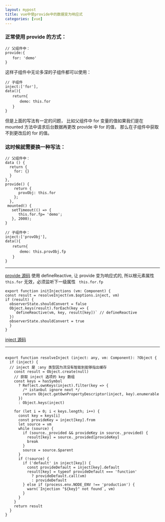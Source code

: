 ```yaml
---
layout: mypost
title: vue中使provide中的数据变为响应式
categories: [vue]
---
```


### 正常使用 provide 的方式：

```
// 父组件中：
provide:{
　　for: 'demo'
}
```

这样子组件中无论多深的子组件都可以使用：

```
// 子组件
inject:['for'],
data(){
　　return{
　　　　demo: this.for
　　}
}
```

但是上面的写法有一定的问题，
比如父组件中 for 变量的值如果我们是在 mounted 方法中请求后台数据再更改 provide 中 for 的值，
那么在子组件中获取不到更改后的 for 的值。

### 这时候就需要换一种写法：

```
// 父组件中：
data () {
  return {
    for: {}
  }
},
provide() {
    return {
      provObj: this.for
    };
  },
 mounted() {
   setTimeout(() => {
      this.for.fp= 'demo';
   }, 2000);
}
```

```
// 子组件中：
inject:['provObj'],
data(){
　　return{
　　　　demo: this.provObj.fp
　　}
}
```

---

[provide 源码](@previous)
使用 defineReactive, 让 provide 变为响应式的, 所以根元素属性 `this.for` 无效，必须监听下一级属性 ` this.for.fp`

```
export function initInjections (vm: Component) {
const result = resolveInject(vm.$options.inject, vm)
if (result) {
  observerState.shouldConvert = false
  Object.keys(result).forEach(key => {
    `defineReactive(vm, key, result[key])` // defineReactive
  })
  observerState.shouldConvert = true
  }
}

```

[inject 源码](@previous)

---

```

export function resolveInject (inject: any, vm: Component): ?Object {
  if (inject) {
  // inject 是 :any 类型因为流没有智能到能够指出缓存
    const result = Object.create(null)
    // 获取 inject 选项的 key 数组
    const keys = hasSymbol
      ? Reflect.ownKeys(inject).filter(key => {
        /* istanbul ignore next */
        return Object.getOwnPropertyDescriptor(inject, key).enumerable
      })
      : Object.keys(inject)

    for (let i = 0; i < keys.length; i++) {
      const key = keys[i]
      const provideKey = inject[key].from
      let source = vm
      while (source) {
        if (source._provided && provideKey in source._provided) {
          result[key] = source._provided[provideKey]
          break
        }
        source = source.$parent
      }
      if (!source) {
        if ('default' in inject[key]) {
          const provideDefault = inject[key].default
          result[key] = typeof provideDefault === 'function'
            ? provideDefault.call(vm)
            : provideDefault
        } else if (process.env.NODE_ENV !== 'production') {
          warn(`Injection "${key}" not found`, vm)
        }
      }
    }
    return result
  }
}

```
